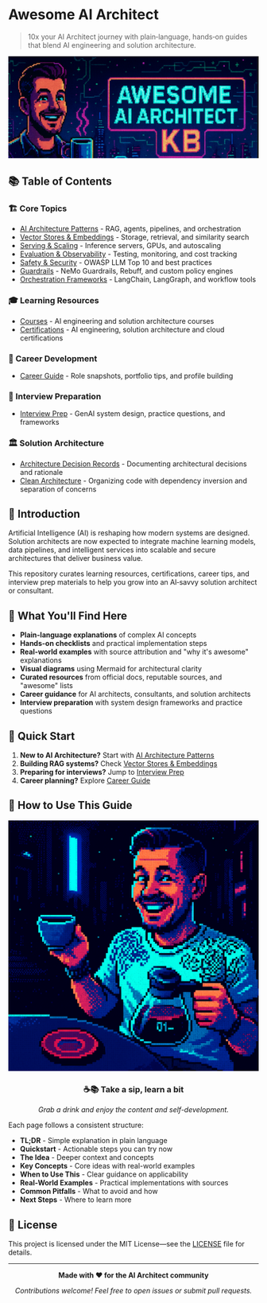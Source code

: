 # Awesome AI Architect

> 10x your AI Architect journey with plain‑language, hands‑on guides that blend AI engineering and solution architecture.

![awesome-ai-architect](img/awesome-ai-architect-kb.png)

## 📚 Table of Contents

### 🏗️ Core Topics
- [AI Architecture Patterns](ai-architecture-topics/ai-architecture-patterns.md) - RAG, agents, pipelines, and orchestration
- [Vector Stores & Embeddings](ai-architecture-topics/vector-stores-and-embeddings.md) - Storage, retrieval, and similarity search
- [Serving & Scaling](ai-architecture-topics/serving-and-scaling.md) - Inference servers, GPUs, and autoscaling
- [Evaluation & Observability](ai-architecture-topics/evaluation-and-observability.md) - Testing, monitoring, and cost tracking
- [Safety & Security](ai-architecture-topics/safety-and-security.md) - OWASP LLM Top 10 and best practices
- [Guardrails](ai-architecture-topics/guardrails.md) - NeMo Guardrails, Rebuff, and custom policy engines
- [Orchestration Frameworks](ai-architecture-topics/orchestration-frameworks.md) - LangChain, LangGraph, and workflow tools

### 🎓 Learning Resources
- [Courses](courses.md) - AI engineering and solution architecture courses
- [Certifications](certifications.md) - AI engineering, solution architecture and cloud certifications

### 💼 Career Development
- [Career Guide](career.md) - Role snapshots, portfolio tips, and profile building

### 🎯 Interview Preparation
- [Interview Prep](interview-prep.md) - GenAI system design, practice questions, and frameworks

### 🏛️ Solution Architecture
- [Architecture Decision Records](solution-archtecture/architecture-decision-records.md) - Documenting architectural decisions and rationale
- [Clean Architecture](solution-archtecture/clean-architecture.md) - Organizing code with dependency inversion and separation of concerns

## 🚀 Introduction

Artificial Intelligence (AI) is reshaping how modern systems are designed. Solution architects are now expected to integrate machine learning models, data pipelines, and intelligent services into scalable and secure architectures that deliver business value.

This repository curates learning resources, certifications, career tips, and interview prep materials to help you grow into an AI‑savvy solution architect or consultant.

## 🎯 What You'll Find Here

- **Plain-language explanations** of complex AI concepts
- **Hands-on checklists** and practical implementation steps
- **Real-world examples** with source attribution and "why it's awesome" explanations
- **Visual diagrams** using Mermaid for architectural clarity
- **Curated resources** from official docs, reputable sources, and "awesome" lists
- **Career guidance** for AI architects, consultants, and solution architects
- **Interview preparation** with system design frameworks and practice questions

## 🚦 Quick Start

1. **New to AI Architecture?** Start with [AI Architecture Patterns](ai-architecture-topics/ai-architecture-patterns.md)
2. **Building RAG systems?** Check [Vector Stores & Embeddings](ai-architecture-topics/vector-stores-and-embeddings.md)
3. **Preparing for interviews?** Jump to [Interview Prep](interview-prep.md)
4. **Career planning?** Explore [Career Guide](career.md)

## 📖 How to Use This Guide

![awesome-ai-architect-welcome.png](img/awesome-ai-architect-welcome.png)

<div align="center">

### ☕📚 Take a sip, learn a bit  
*Grab a drink and enjoy the content and self-development.*

</div>


Each page follows a consistent structure:
- **TL;DR** - Simple explanation in plain language
- **Quickstart** - Actionable steps you can try now
- **The Idea** - Deeper context and concepts
- **Key Concepts** - Core ideas with real-world examples
- **When to Use This** - Clear guidance on applicability
- **Real-World Examples** - Practical implementations with sources
- **Common Pitfalls** - What to avoid and how
- **Next Steps** - Where to learn more

## 📄 License

This project is licensed under the MIT License—see the [LICENSE](LICENSE) file for details.

---

<div align="center">

**Made with ❤️ for the AI Architect community**

*Contributions welcome! Feel free to open issues or submit pull requests.*

</div>

